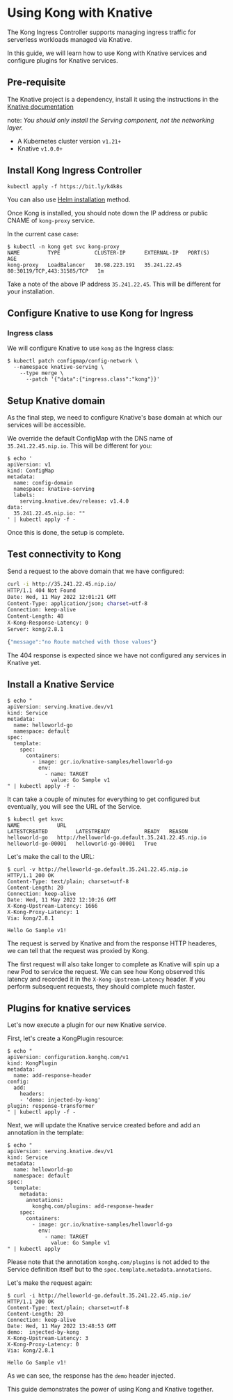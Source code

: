 # Using Kong with Knative
The Kong Ingress Controller supports managing ingress traffic for
serverless workloads managed via Knative.

In this guide, we will learn how to use Kong with Knative services and
configure plugins for Knative services.

## Pre-requisite
The Knative project is a dependency, install it using the instructions in the [Knative documentation](https://knative.dev/docs/install/yaml-install/serving/install-serving-with-yaml/#install-the-knative-serving-component)

note: *You should only install the Serving component, not the networking layer.*

* A Kubernetes cluster version `v1.21+`
* Knative `v1.0.0+`

## Install Kong Ingress Controller

```
kubectl apply -f https://bit.ly/k4k8s
```

You can also use [Helm installation](https://github.com/Kong/charts/blob/main/charts/kong/README.md) method.

Once Kong is installed,
you should note down the IP address or public CNAME of
`kong-proxy` service.

In the current case case:

```shell
$ kubectl -n kong get svc kong-proxy
NAME         TYPE           CLUSTER-IP      EXTERNAL-IP   PORT(S)                      AGE
kong-proxy   LoadBalancer   10.98.223.191   35.241.22.45     80:30119/TCP,443:31585/TCP   1m
```

Take a note of the above IP address `35.241.22.45`. This will be different
for your installation.

## Configure Knative to use Kong for Ingress

### Ingress class

We will configure Knative to use `kong` as the Ingress class:

```
$ kubectl patch configmap/config-network \
  --namespace knative-serving \
    --type merge \
      --patch '{"data":{"ingress.class":"kong"}}'
```

## Setup Knative domain

As the final step, we need to configure Knative's base domain at which
our services will be accessible.

We override the default ConfigMap with the DNS name of `35.241.22.45.nip.io`.
This will be different for you:

```
$ echo '
apiVersion: v1
kind: ConfigMap
metadata:
  name: config-domain
  namespace: knative-serving
  labels:
    serving.knative.dev/release: v1.4.0
data:
  35.241.22.45.nip.io: ""
' | kubectl apply -f -
```

Once this is done, the setup is complete.

## Test connectivity to Kong

Send a request to the above domain that we have configured:

```bash
curl -i http://35.241.22.45.nip.io/
HTTP/1.1 404 Not Found
Date: Wed, 11 May 2022 12:01:21 GMT
Content-Type: application/json; charset=utf-8
Connection: keep-alive
Content-Length: 48
X-Kong-Response-Latency: 0
Server: kong/2.8.1

{"message":"no Route matched with those values"}
```

The 404 response is expected since we have not configured any services
in Knative yet.

## Install a Knative Service

```
$ echo "
apiVersion: serving.knative.dev/v1
kind: Service
metadata:
  name: helloworld-go
  namespace: default
spec:
  template:
    spec:
      containers:
        - image: gcr.io/knative-samples/helloworld-go
          env:
            - name: TARGET
              value: Go Sample v1
" | kubectl apply -f -
```

It can take a couple of minutes for everything to get configured but
eventually, you will see the URL of the Service.

```shell
$ kubectl get ksvc
NAME            URL                                             LATESTCREATED         LATESTREADY           READY   REASON
helloworld-go   http://helloworld-go.default.35.241.22.45.nip.io   helloworld-go-00001   helloworld-go-00001   True
```

Let's make the call to the URL:

```shell
$ curl -v http://helloworld-go.default.35.241.22.45.nip.io
HTTP/1.1 200 OK
Content-Type: text/plain; charset=utf-8
Content-Length: 20
Connection: keep-alive
Date: Wed, 11 May 2022 12:10:26 GMT
X-Kong-Upstream-Latency: 1666
X-Kong-Proxy-Latency: 1
Via: kong/2.8.1

Hello Go Sample v1!
```

The request is served by Knative and from the response HTTP headeres,
we can tell that the request was proxied by Kong.

The first request will also take longer to complete as Knative will spin
up a new Pod to service the request.
We can see how Kong observed this latency and recorded it in the
`X-Kong-Upstream-Latency` header.
If you perform subsequent requests,
they should complete much faster.

## Plugins for knative services

Let's now execute a plugin for our new Knative service.

First, let's create a KongPlugin resource:

```shell
$ echo "
apiVersion: configuration.konghq.com/v1
kind: KongPlugin
metadata:
  name: add-response-header
config:
  add:
    headers:
    - 'demo: injected-by-kong'
plugin: response-transformer
" | kubectl apply -f -
```

Next, we will update the Knative service created before and add an
annotation in the template:

```shell
$ echo "
apiVersion: serving.knative.dev/v1
kind: Service
metadata:
  name: helloworld-go
  namespace: default
spec:
  template:
    metadata:
      annotations:
        konghq.com/plugins: add-response-header
    spec:
      containers:
        - image: gcr.io/knative-samples/helloworld-go
          env:
            - name: TARGET
              value: Go Sample v1
" | kubectl apply
```

Please note that the annotation `konghq.com/plugins` is
not added to the Service definition
itself but to the `spec.template.metadata.annotations`.

Let's make the request again:

```shell
$ curl -i http://helloworld-go.default.35.241.22.45.nip.io/
HTTP/1.1 200 OK
Content-Type: text/plain; charset=utf-8
Content-Length: 20
Connection: keep-alive
Date: Wed, 11 May 2022 13:48:53 GMT
demo:  injected-by-kong
X-Kong-Upstream-Latency: 3
X-Kong-Proxy-Latency: 0
Via: kong/2.8.1

Hello Go Sample v1!
```

As we can see, the response has the `demo` header injected.

This guide demonstrates the power of using Kong and Knative together.